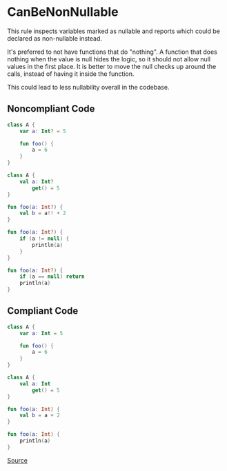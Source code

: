 # CanBeNonNullable

This rule inspects variables marked as nullable and reports which could be
declared as non-nullable instead.

It's preferred to not have functions that do "nothing".
A function that does nothing when the value is null hides the logic,
so it should not allow null values in the first place.
It is better to move the null checks up around the calls,
instead of having it inside the function.

This could lead to less nullability overall in the codebase.

## Noncompliant Code

```kotlin
class A {
    var a: Int? = 5

    fun foo() {
        a = 6
    }
}

class A {
    val a: Int?
        get() = 5
}

fun foo(a: Int?) {
    val b = a!! + 2
}

fun foo(a: Int?) {
    if (a != null) {
        println(a)
    }
}

fun foo(a: Int?) {
    if (a == null) return
    println(a)
}
```
## Compliant Code

```kotlin
class A {
    var a: Int = 5

    fun foo() {
        a = 6
    }
}

class A {
    val a: Int
        get() = 5
}

fun foo(a: Int) {
    val b = a + 2
}

fun foo(a: Int) {
    println(a)
}
```

[Source](https://detekt.github.io/detekt/style.html#canbenonnullable)
